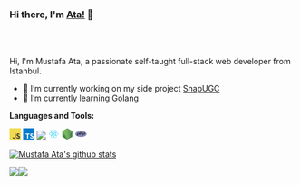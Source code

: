 ### Hi there, I'm [Ata!](https://ata.works) 👋

<br />
<br />

Hi, I'm Mustafa Ata, a passionate self-taught full-stack web developer from Istanbul.

- 🔭 I’m currently working on my side project <a href="https://snapugc.com">SnapUGC</a>
- 🌱 I’m currently learning Golang

**Languages and Tools:**  

<code><img height="20" src="https://raw.githubusercontent.com/github/explore/80688e429a7d4ef2fca1e82350fe8e3517d3494d/topics/javascript/javascript.png"></code>
<code><img height="20" src="https://raw.githubusercontent.com/github/explore/80688e429a7d4ef2fca1e82350fe8e3517d3494d/topics/typescript/typescript.png"></code>
<code><img height="20" src="https://camo.githubusercontent.com/c3635f27439ecdbf20e3cbf969c156f4040f10a0c8c836cf307d916dd8f806d4/68747470733a2f2f6173736574732e76657263656c2e636f6d2f696d6167652f75706c6f61642f76313636323133303535392f6e6578746a732f49636f6e5f6461726b5f6261636b67726f756e642e706e67"></code>
<code><img height="20" src="https://raw.githubusercontent.com/github/explore/80688e429a7d4ef2fca1e82350fe8e3517d3494d/topics/react/react.png"></code>
<code><img height="20" src="https://raw.githubusercontent.com/github/explore/80688e429a7d4ef2fca1e82350fe8e3517d3494d/topics/nodejs/nodejs.png"></code>
<code><img height="20" src="https://raw.githubusercontent.com/github/explore/ccc16358ac4530c6a69b1b80c7223cd2744dea83/topics/php/php.png"></code>

[![Mustafa Ata's github stats](https://github-readme-stats.vercel.app/api?username=AtaRekt&show_icons=true&title_color=fff&icon_color=79ff97&text_color=9f9f9f&bg_color=151515)](https://github.com/AtaRekt)

<a href="https://github.com/AtaRekt/nextjs-lucia-postgres-shadcn-template">
  <img align="left" src="https://github-readme-stats.vercel.app/api/pin/?username=AtaRekt&repo=nextjs-lucia-postgres-shadcn-template&title_color=fff&icon_color=79ff97&text_color=9f9f9f&bg_color=151515" />
</a>
<a href="https://github.com/AtaRekt/ocr-app">
  <img align="left" src="https://github-readme-stats.vercel.app/api/pin/?username=AtaRekt&repo=ocr-app&title_color=fff&icon_color=79ff97&text_color=9f9f9f&bg_color=151515" />
</a>
